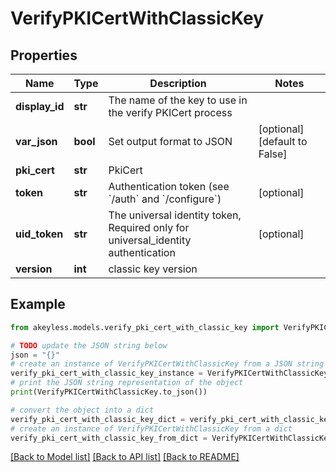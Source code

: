 # VerifyPKICertWithClassicKey


## Properties

Name | Type | Description | Notes
------------ | ------------- | ------------- | -------------
**display_id** | **str** | The name of the key to use in the verify PKICert process | 
**var_json** | **bool** | Set output format to JSON | [optional] [default to False]
**pki_cert** | **str** | PkiCert | 
**token** | **str** | Authentication token (see &#x60;/auth&#x60; and &#x60;/configure&#x60;) | [optional] 
**uid_token** | **str** | The universal identity token, Required only for universal_identity authentication | [optional] 
**version** | **int** | classic key version | 

## Example

```python
from akeyless.models.verify_pki_cert_with_classic_key import VerifyPKICertWithClassicKey

# TODO update the JSON string below
json = "{}"
# create an instance of VerifyPKICertWithClassicKey from a JSON string
verify_pki_cert_with_classic_key_instance = VerifyPKICertWithClassicKey.from_json(json)
# print the JSON string representation of the object
print(VerifyPKICertWithClassicKey.to_json())

# convert the object into a dict
verify_pki_cert_with_classic_key_dict = verify_pki_cert_with_classic_key_instance.to_dict()
# create an instance of VerifyPKICertWithClassicKey from a dict
verify_pki_cert_with_classic_key_from_dict = VerifyPKICertWithClassicKey.from_dict(verify_pki_cert_with_classic_key_dict)
```
[[Back to Model list]](../README.md#documentation-for-models) [[Back to API list]](../README.md#documentation-for-api-endpoints) [[Back to README]](../README.md)


